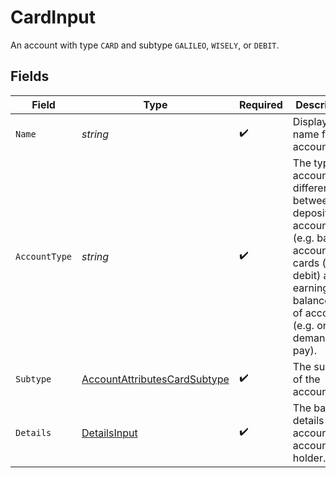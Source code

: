 # CardInput

An account with type `CARD` and subtype `GALILEO`, `WISELY`, or `DEBIT`.


## Fields

| Field                                                                                                                                                                  | Type                                                                                                                                                                   | Required                                                                                                                                                               | Description                                                                                                                                                            | Example                                                                                                                                                                |
| ---------------------------------------------------------------------------------------------------------------------------------------------------------------------- | ---------------------------------------------------------------------------------------------------------------------------------------------------------------------- | ---------------------------------------------------------------------------------------------------------------------------------------------------------------------- | ---------------------------------------------------------------------------------------------------------------------------------------------------------------------- | ---------------------------------------------------------------------------------------------------------------------------------------------------------------------- |
| `Name`                                                                                                                                                                 | *string*                                                                                                                                                               | :heavy_check_mark:                                                                                                                                                     | Display name for this account.                                                                                                                                         | Debit Card                                                                                                                                                             |
| `AccountType`                                                                                                                                                          | *string*                                                                                                                                                               | :heavy_check_mark:                                                                                                                                                     | The type of account. It differentiates between depository accounts (e.g. bank account), cards (e.g. debit) and earnings balance type of accounts (e.g. on demand pay). |                                                                                                                                                                        |
| `Subtype`                                                                                                                                                              | [AccountAttributesCardSubtype](../../Models/Components/AccountAttributesCardSubtype.md)                                                                                | :heavy_check_mark:                                                                                                                                                     | The subtype of the account.                                                                                                                                            | DEBIT                                                                                                                                                                  |
| `Details`                                                                                                                                                              | [DetailsInput](../../Models/Components/DetailsInput.md)                                                                                                                | :heavy_check_mark:                                                                                                                                                     | The banking details of the account and account holder.                                                                                                                 |                                                                                                                                                                        |